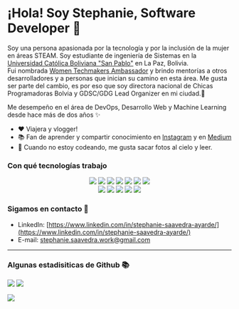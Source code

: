   # ¡Hola! Soy Stephanie, Software Developer 👋
  
Soy una persona apasionada por la tecnología y por la inclusión de la mujer en áreas STEAM. Soy estudiante de ingeniería de Sistemas en la <a href="https://www.ucb.edu.bo/">Universidad Católica Boliviana "San Pablo"</a> en La Paz, Bolivia. <br>
Fui nombrada [Women Techmakers Ambassador](https://wtm.advocu.com/home/ambassadors/5fbc060a537f05088d009583) y brindo mentorías a otros desarrolladores y a personas que inician su camino en esta área. 
Me gusta ser parte del cambio, es por eso que soy directora nacional de Chicas Programadoras Bolvia y GDSC/GDG Lead Organizer en mi ciudad.🚀<br>
  
Me desempeño en el área de DevOps, Desarrollo Web y Machine Learning desde hace más de dos años ✨ 

- ❤  Viajera y vlogger!
- 📚 Fan de aprender y compartir conocimiento en [Instagram](https://www.instagram.com/tefi.saavedra/) y en [Medium](https://stephanie-saavedra-ayarde.medium.com/)
- 🌅 Cuando no estoy codeando, me gusta sacar fotos al cielo y leer.

### Con qué tecnologías trabajo 

<div align="center">
    <img src="https://img.shields.io/badge/Python-blue?style=for-the-badge&logo=python&logoColor=white" /> 
    <img src="https://img.shields.io/badge/Java-ED8B00?style=for-the-badge&logo=java&logoColor=white" />
    <img src="https://img.shields.io/badge/Spring-6DB33F?style=for-the-badge&logo=spring&logoColor=white" />
    <img src="https://img.shields.io/badge/Node.js-43853D?style=for-the-badge&logo=node.js&logoColor=white" />
    <img src="https://img.shields.io/badge/Express.js-404D59?style=for-the-badge" />
    <img src="https://img.shields.io/badge/MySQL-00000F?style=for-the-badge&logo=mysql&logoColor=white" />
    <img src="https://img.shields.io/badge/MongoDB-4EA94B?style=for-the-badge&logo=mongodb&logoColor=white" />
    <br>
    <img src="https://img.shields.io/badge/JavaScript-F7DF1E?style=for-the-badge&logo=javascript&logoColor=black" />
    <img src="https://img.shields.io/badge/Docker-blue?style=for-the-badge&logo=docker&logoColor=white" />
    <img src="https://img.shields.io/badge/Ansible-red?style=for-the-badge&logo=ansible&logoColor=white" /> 
    <img src="https://img.shields.io/badge/gitlab-292961?style=for-the-badge&logo=gitlab&logoColor=white" /> 
    <img src="https://img.shields.io/badge/Terraform-black?style=for-the-badge&logo=terraform&logoColor=white" /> 
</div>

### Sigamos en contacto 📲

- LinkedIn: [https://www.linkedin.com/in/stephanie-saavedra-ayarde/](https://www.linkedin.com/in/stephanie-saavedra-ayarde/)
- E-mail: stephanie.saavedra.work@gmail.com

---

### Algunas estadisiticas de Github 📚
![](https://github-readme-stats.vercel.app/api?username=StephanieSaavedraAyarde&theme=react&hide_border=false&include_all_commits=false&count_private=false)
![](https://github-readme-streak-stats.herokuapp.com/?user=StephanieSaavedraAyarde&theme=react&hide_border=false)<br/>

[![](https://visitcount.itsvg.in/api?id=StephanieSaavedraAyarde&label=Profile%20Views&color=0&icon=6&pretty=false)](https://visitcount.itsvg.in)
